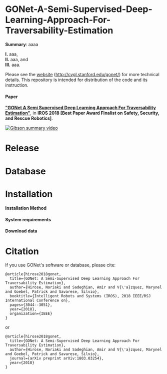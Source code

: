 # GONet-A-Semi-Supervised-Deep-Learning-Approach-For-Traversability-Estimation
 
**Summary**: aaaa

**I.** aaa,  
**II.** aaa, and  
**III.** aaa.  

Please see the [website](http://cvgl.stanford.edu/gonet/) (http://cvgl.stanford.edu/gonet/) for more technical details. This repository is intended for distribution of the code and its instruction.

#### Paper
**["GONet A Semi Supervised Deep Learning Approach For Traversability Estimation"](http://cvgl.stanford.edu/gonet/)**, in **IROS 2018 [Best Paper Award Finalist on Safety, Security, and Rescue Robotics]**.


[![Gibson summary video](misc/vid_thumbnail_600.png)](https://youtu.be/KdxuZjemyjc "Click to watch the video summarizing Gibson environment!")


Release
=================


Database
=================


Installation
=================

#### Installation Method


#### System requirements


#### Download data


Citation
=================

If you use GONet's software or database, please cite:
```
@article{hirose2018gonet,
  title={GONet: A Semi-Supervised Deep Learning Approach For Traversability Estimation},
  author={Hirose, Noriaki and Sadeghian, Amir and V{\'a}zquez, Marynel and Goebel, Patrick and Savarese, Silvio},
  booktitle={Intelligent Robots and Systems (IROS), 2018 IEEE/RSJ International Conference on},
  pages={3044--3051},
  year={2018},
  organization={IEEE}
}
```
or
```
@article{hirose2018gonet,
  title={GONet: A Semi-Supervised Deep Learning Approach For Traversability Estimation},
  author={Hirose, Noriaki and Sadeghian, Amir and V{\'a}zquez, Marynel and Goebel, Patrick and Savarese, Silvio},
  journal={arXiv preprint arXiv:1803.03254},
  year={2018}
}
```


